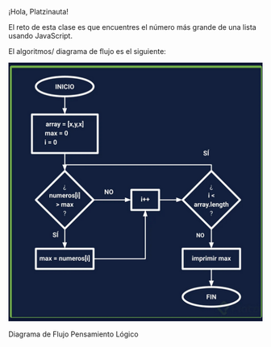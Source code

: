 ¡Hola, Platzinauta!

El reto de esta clase es que encuentres el número más grande de una lista usando JavaScript.

El algoritmos/ diagrama de flujo es el siguiente:

![Diagrama](Diagrama.png)

Diagrama de Flujo Pensamiento Lógico

